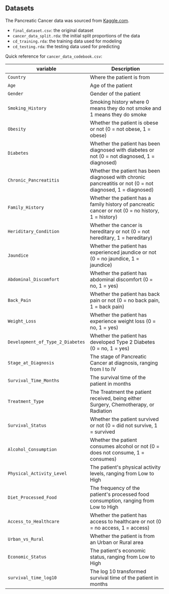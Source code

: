 ## Datasets

The Pancreatic Cancer data was sourced from [Kaggle.com](https://www.kaggle.com/datasets/ankushpanday1/pancreatic-cancer-prediction-dataset/data).

- `final_dataset.csv`: the original dataset
- `cancer_data_split.rda`: the initial split proportions of the data
- `cd_training.rda`: the training data used for modeling
- `cd_testing.rda`: the testing data used for predicting

Quick reference for `cancer_data_codebook.csv`:

| variable      | Description                                            |
|---------------|--------------------------------------------------------|
|`Country`           |Where the patient is from                           |
|`Age`| Age of the patient|
|`Gender`| Gender of the patient|
|`Smoking_History`| Smoking history where 0 means they do not smoke and 1 means they do smoke|
|`Obesity`| Whether the patient is obese or not (0 = not obese, 1 = obese)|
|`Diabetes`| Whether the patient has been diagnosed with diabetes or not (0 = not diagnosed, 1 = diagnosed)|
|`Chronic_Pancreatitis`| Whether the patient has been diagnosed with chronic pancreatitis or not (0 = not diagnosed, 1 = diagnosed)|
|`Family_History`| Whether the patient has a family history of pancreatic cancer or not (0 = no history, 1 = history)|
|`Heriditary_Condition`| Whether the cancer is hereditary or not (0 = not hereditary, 1 = hereditary)|
|`Jaundice`| Whether the patient has experienced jaundice or not (0 = no jaundice, 1 = jaundice)|
|`Abdominal_Discomfort`| Whether the patient has abdominal discomfort (0 = no, 1 = yes)|
|`Back_Pain`| Whether the patient has back pain or not (0 = no back pain, 1 = back pain)|
|`Weight_Loss`| Whether the patient has experience weight loss (0 = no, 1 = yes)|
|`Development_of_Type_2_Diabetes`| Whether the patient has developed Type 2 Diabetes (0 = no, 1 = yes)|
|`Stage_at_Diagnosis`|The stage of Pancreatic Cancer at diagnosis, ranging from I to IV|
|`Survival_Time_Months`| The survival time of the patient in months|
|`Treatment_Type`| The Treatment the patient received, being either Surgery, Chemotherapy, or Radiation|
|`Survival_Status`|Whether the patient survived or not (0 = did not survive, 1 = survived|
|`Alcohol_Consumption`| Whether the patient consumes alcohol or not (0 = does not consume, 1 = consumes)|
|`Physical_Activity_Level`|The patient's physical activity levels, ranging from Low to High|
|`Diet_Processed_Food`| The frequency of the patient's processed food consumption, ranging from Low to High|
|`Access_to_Healthcare`| Whether the patient has access to healthcare or not (0 = no access, 1 = access)|
|`Urban_vs_Rural`| Whether the patient is from an Urban or Rural area|
|`Economic_Status`| The patient's economic status, ranging from Low to High|
|`survival_time_log10`| The log 10 transformed survival time of the patient in months |


